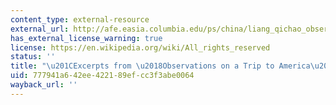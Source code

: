 ```yaml
---
content_type: external-resource
external_url: http://afe.easia.columbia.edu/ps/china/liang_qichao_observations.pdf
has_external_license_warning: true
license: https://en.wikipedia.org/wiki/All_rights_reserved
status: ''
title: "\u201CExcerpts from \u2018Observations on a Trip to America\u2019.\u201D (PDF)"
uid: 777941a6-42ee-4221-89ef-cc3f3abe0064
wayback_url: ''
---
```

